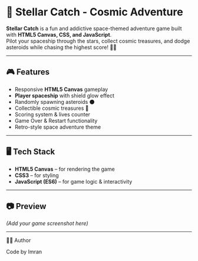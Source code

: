 # 🌌 Stellar Catch - Cosmic Adventure

**Stellar Catch** is a fun and addictive space-themed adventure game built with **HTML5 Canvas, CSS, and JavaScript**.  
Pilot your spaceship through the stars, collect cosmic treasures, and dodge asteroids while chasing the highest score! 🚀✨

---

## 🎮 Features
- Responsive **HTML5 Canvas** gameplay
- **Player spaceship** with shield glow effect
- Randomly spawning asteroids 🌑
- Collectible cosmic treasures 💎
- Scoring system & lives counter
- Game Over & Restart functionality
- Retro-style space adventure theme

---

## 🖥️ Tech Stack
- **HTML5 Canvas** – for rendering the game
- **CSS3** – for styling
- **JavaScript (ES6)** – for game logic & interactivity

---

## 📷 Preview
*(Add your game screenshot here)*  

---

👨‍💻 Author

Code by Imran





